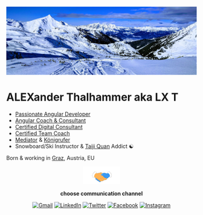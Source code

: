 <!--
**L-X-T/L-X-T** is a ✨ _special_ ✨ repository because its `README.md` (this file) appears on your GitHub profile.

Here are some ideas to get you started:

- 🔭 I’m currently working on ...
- 🌱 I’m currently learning ...
- 👯 I’m looking to collaborate on ...
- 🤔 I’m looking for help with ...
- 💬 Ask me about ...
- 📫 How to reach me: ...
- 😄 Pronouns: ...
- ⚡ Fun fact: ...
-->

![](https://raw.githubusercontent.com/L-X-T/L-X-T/main/grimming_from_glaeserkoppe.jpg)

# ALEXander Thalhammer aka LX T

- [Passionate Angular Developer](https://angular.st)
- [Angular Coach & Consultant](https://www.angulararchitects.io/about/)
- [Certified Digital Consultant](https://www.incite.at/de/expertinnen-mit-zertifikat/thalhammer-alexander.html)
- [Certified Team Coach](https://www.trainingswiese.at/trainer_innen/alexander-thalhammer/)
- [Mediator](https://de.wikipedia.org/wiki/Gewaltfreie_Kommunikation) & [Königrufer](https://de.wikipedia.org/wiki/K%C3%B6nigrufen)
- Snowboard/Ski Instructor & [Taiji Quan](https://www.daoismus.com/themen/taiji-quan.html) Addict ☯

Born & working in [Graz](https://www.google.at/maps/place/Graz/), Austria, EU

<p align="center" style="text-align: center">
    <img src="https://raw.githubusercontent.com/L-X-T/L-X-T/main/handshake.gif" width="100px" />
</p>

<p align="center" style="text-align: center">
    <strong>choose communication channel</strong>
</p>

<p align="center" style="text-align: center">
	<a href="mailto:alexander.thalhammera@gmail.com"><img src="https://img.shields.io/badge/gmail-%23EA4335.svg?style=plastic&logo=gmail&logoColor=white" alt="Gmail"/></a>
	<!--<a href="https://github.com/L-X-T/"><img src="https://img.shields.io/badge/github-%23181717.svg?style=plastic&logo=github&logoColor=white" alt="GitHub"/></a>-->
	<a href="https://www.linkedin.com/in/thalhammer/"><img src="https://img.shields.io/badge/linkedin-%230A66C2.svg?style=plastic&logo=linkedin&logoColor=white" alt="LinkedIn"/></a>
	<a href="https://twitter.com/LX_T"><img src="https://img.shields.io/badge/twitter-%2300ACEE.svg?style=plastic&logo=twitter&logoColor=white" alt="Twitter"/></a>
	<a href="https://www.facebook.com/thalhammer"><img src="https://img.shields.io/badge/facebook-%231877F2.svg?style=plastic&logo=facebook&logoColor=white" alt="Facebook"/></a>
	<a href="https://www.instagram.com/LX_T_/"><img src="https://img.shields.io/badge/instagram-%23E4405F.svg?style=plastic&logo=instagram&logoColor=white" alt="Instagram"/></a>
</p>
